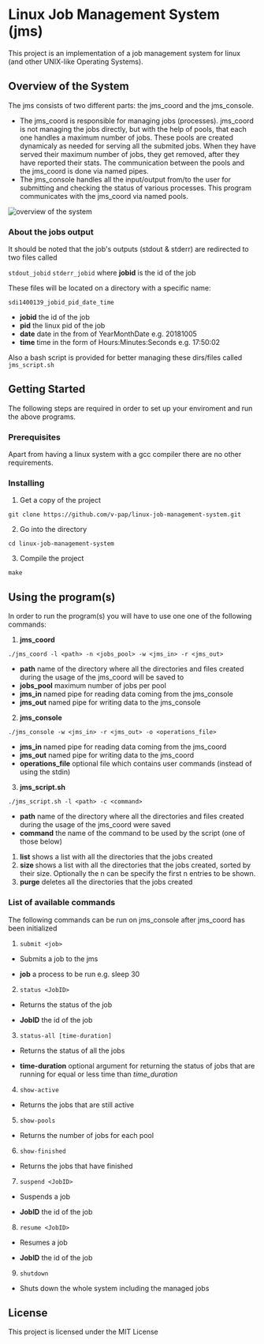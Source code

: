 # Linux Job Management System (jms)

This project is an implementation of a job management system for linux (and other UNIX-like Operating Systems).
## Overview of the System

The jms consists of two different parts: the jms_coord and the jms_console.
* The jms_coord is responsible for managing jobs (processes). jms_coord is not managing the jobs directly, but with the help of pools, that each one handles a maximum number of jobs. These pools are created dynamicaly as needed for serving all the submited jobs. When they have served their maximum number of jobs, they get removed, after they have reported their stats. The communication between the pools and the jms_coord is done via named pipes.
* The jms_console handles all the input/output from/to the user for submitting and checking the status of various processes. This program communicates with the jms_coord via named pools.

![overview of the system](https://imgur.com/oGeA5RU.jpg)

### About the jobs output
It should be noted that the job's outputs (stdout & stderr) are redirected to two files called

```stdout_jobid```
```stderr_jobid```
where **jobid** is the id of the job

These files will be located on a directory with a specific name:

```sdi1400139_jobid_pid_date_time```
* **jobid** the id of the job
* **pid** the linux pid of the job
* **date** date in the from of YearMonthDate e.g. 20181005
* **time** time in the form of Hours:Minutes:Seconds e.g. 17:50:02

Also a bash script is provided for better managing these dirs/files called ```jms_script.sh```

## Getting Started

The following steps are required in order to set up your enviroment and run the above programs.

### Prerequisites

Apart from having a linux system with a gcc compiler there are no other requirements.

### Installing

1) Get a copy of the project
```
git clone https://github.com/v-pap/linux-job-management-system.git
```
2) Go into the directory
```
cd linux-job-management-system
```
3) Compile the project
```
make
```

## Using the program(s)

In order to run the program(s) you will have to use one one of the following commands:

1) **jms_coord**
```
./jms_coord -l <path> -n <jobs_pool> -w <jms_in> -r <jms_out>
```
* **path** name of the directory where all the directories and files created during the usage of the jms_coord will be saved to
* **jobs_pool** maximum number of jobs per pool
* **jms_in** named pipe for reading data coming from the jms_console
* **jms_out** named pipe for writing data to the jms_console

2) **jms_console**
```
./jms_console -w <jms_in> -r <jms_out> -o <operations_file>
```
* **jms_in** named pipe for reading data coming from the jms_coord
* **jms_out** named pipe for writing data to the jms_coord
* **operations_file** optional file which contains user commands (instead of using the stdin) 

3) **jms_script.sh**
```
./jms_script.sh -l <path> -c <command>
```
* **path** name of the directory where all the directories and files created during the usage of the jms_coord were saved
* **command** the name of the command to be used by the script (one of those below)
1) **list** shows a list with all the directories that the jobs created
2) **size <n>** shows a list with all the directories that the jobs created, sorted by their size.
  Optionally the n can be specify the first n entries to be shown.
3) **purge** deletes all the directories that the jobs created

### List of available commands
The following commands can be run on jms_console after jms_coord has been initialized
1) ```submit <job>```

* Submits a job to the jms

* **job** a process to be run e.g. sleep 30


2) ```status <JobID>```

* Returns the status of the job

* **JobID** the id of the job

3) ```status-all [time-duration]```

* Returns the status of all the jobs

* **time-duration** optional argument for returning the status of jobs that are running for equal or less time than *time_duration*

4) ```show-active```

* Returns the jobs that are still active

5) ```show-pools```

* Returns the number of jobs for each pool

6) ```show-finished```

* Returns the jobs that have finished

7) ```suspend <JobID>```

* Suspends a job

* **JobID** the id of the job

8) ```resume <JobID>```

* Resumes a job

* **JobID** the id of the job

9) ```shutdown```

* Shuts down the whole system including the managed jobs


## License

This project is licensed under the MIT License

